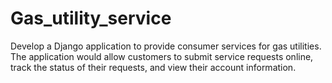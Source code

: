 # Gas_utility_service
 Develop a Django application to provide consumer services for gas utilities. The application would allow customers to submit service requests online, track the status of their requests, and view their account information. 
